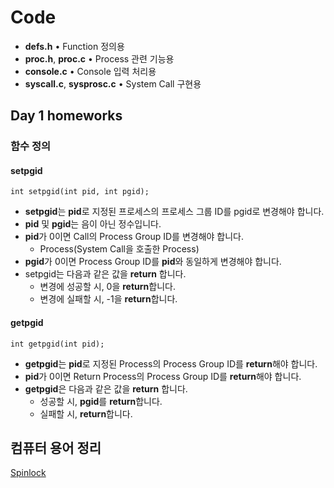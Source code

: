 # Code

* **defs.h** • Function 정의용
* **proc.h**, **proc.c** • Process 관련 기능용
* **console.c** • Console 입력 처리용
* **syscall.c**, **sysprosc.c** • System Call 구현용

## Day 1 homeworks

### 함수 정의

#### setpgid

    int setpgid(int pid, int pgid);

* **setpgid**는 **pid**로 지정된 프로세스의 프로세스 그룹 ID를 pgid로 변경해야 합니다.
* **pid** 및 **pgid**는 음이 아닌 정수입니다.
* **pid**가 0이면 Call의 Process Group ID를 변경해야 합니다.
  * Process(System Call을 호출한 Process)
* **pgid**가 0이면 Process Group ID를 **pid**와 동일하게 변경해야 합니다.
* setpgid는 다음과 같은 값을 **return** 합니다.
  * 변경에 성공할 시, 0을 **return**합니다.
  * 변경에 실패할 시, -1을 **return**합니다.

#### getpgid

    int getpgid(int pid);

* **getpgid**는 **pid**로 지정된 Process의 Process Group ID를 **return**해야 합니다.
* **pid**가 0이면 Return Process의 Process Group ID를 **return**해야 합니다.
* **getpgid**은 다음과 같은 값을 **return** 합니다.
  * 성공할 시, **pgid**를 **return**합니다.
  * 실패할 시, **return**합니다.

## 컴퓨터 용어 정리

[Spinlock](spinlock.md)
